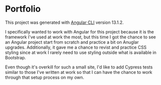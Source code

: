# Portfolio

This project was generated with [Angular CLI](https://github.com/angular/angular-cli) version 13.1.2.

I specifically wanted to work with Angular for this project because it is the framework I've used at work the most, but this time I got the chance to see an Angular project start from scratch and practice a bit on Anuglar upgrades. Additionally, it gave me a chance to revist and practice CSS styling since at work I rarely need to use styling outside what is available in Bootstrap.

Even though it's overkill for such a small site, I'd like to add Cypress tests similar to those I've written at work so that I can have the chance to work through that setup process on my own.